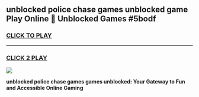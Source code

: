 
## unblocked police chase games unblocked game Play Online 👋 Unblocked Games #5bodf
<h3>
<a href="https://premium.freeplayer.one?title=unblocked_police_chase_games&ref=21F">CLICK TO PLAY</a></h3>
<hr>

<h3>
<a href="https://premium.freeplayer.one?title=unblocked_police_chase_games&ref=21F">CLICK 2 PLAY</a>
  
</h3>

<a href="https://premium.freeplayer.one?title=unblocked_police_chase_games&ref=21F/"><img src="https://clearcache.store/games.png"></a>


**unblocked police chase games games unblocked: Your Gateway to Fun and Accessible Online Gaming**
